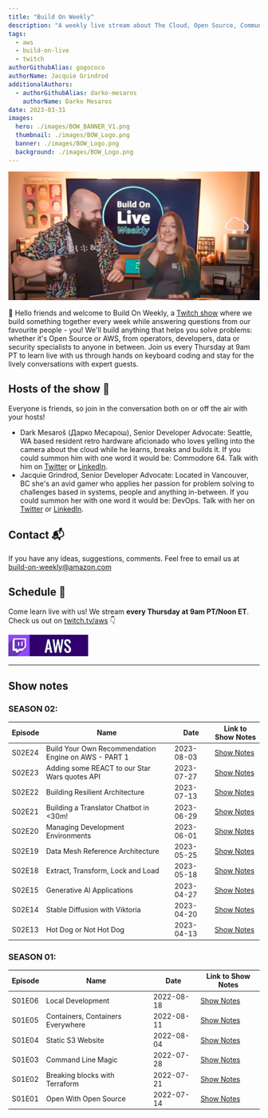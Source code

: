 ```yaml
---
title: "Build On Weekly"
description: "A weekly live stream about The Cloud, Open Source, Community and everything in between"
tags:
  - aws
  - build-on-live
  - twitch
authorGithubAlias: gogococo
authorName: Jacquie Grindrod
additionalAuthors: 
  - authorGithubAlias: darko-mesaros
    authorName: Darko Mesaros
date: 2023-03-31
images:
  hero: ./images/BOW_BANNER_V1.png
  thumbnail: ./images/BOW_Logo.png
  banner: ./images/BOW_Logo.png
  background: ./images/BOW_Logo.png
---
```


![Image of Jacquie and Darko enjoying the live stream together](images/bow-header.webp)

👋 Hello friends and welcome to Build On Weekly, a [Twitch show](https://www.twitch.tv/aws) where we build something together every week while answering questions from our favourite people - you! We'll build anything that helps you solve problems: whether it's Open Source or AWS, from operators, developers, data or security specialists to anyone in between. Join us every Thursday at 9am PT to learn live with us through hands on keyboard coding and stay for the lively conversations with expert guests.

## Hosts of the show 🎤

Everyone is friends, so join in the conversation both on or off the air with your hosts!

- Dark Mesaroš (Дарко Месарош), Senior Developer Advocate: Seattle, WA based resident retro hardware aficionado who loves yelling into the camera about the cloud while he learns, breaks and builds it. If you could summon him with one word it would be: Commodore 64. Talk with him on [Twitter](https://twitter.com/darkosubotica) or [LinkedIn](https://www.linkedin.com/in/darko-mesaros/).
- Jacquie Grindrod, Senior Developer Advocate: Located in Vancouver, BC she's an avid gamer who applies her passion for problem solving to challenges based in systems, people and anything in-between. If you could summon her with one word it would be: DevOps. Talk with her on [Twitter](https://twitter.com/devopsjacquie) or [LinkedIn](https://www.linkedin.com/in/jacquelyne-grindrod/).

## Contact 📬

If you have any ideas, suggestions, comments. Feel free to email us at [build-on-weekly@amazon.com](mailto:build-on-weekly@amazon.com)

## Schedule 📆

Come learn live with us! We stream **every Thursday at 9am PT/Noon ET**. Check us out on [twitch.tv/aws](https://twitch.tv/aws) 👇

<a href="https://twitch.tv/aws"><img src="images/twitch_button_small.jpg" style="margin-left: 0" alt=""/></a>

---

## Show notes

### SEASON 02:

| Episode | Name | Date | Link to Show Notes
|--|--|--|--|
| S02E24 | Build Your Own Recommendation Engine on AWS - PART 1 | 2023-08-03  | [Show Notes](/livestreams/build-on-weekly/2023-08-03) |
| S02E23 | Adding some REACT to our Star Wars quotes API | 2023-07-27  | [Show Notes](/livestreams/build-on-weekly/2023-07-27) |
| S02E22 | Building Resilient Architecture | 2023-07-13  | [Show Notes](/livestreams/build-on-weekly/2023-07-13) |
| S02E21 | Building a Translator Chatbot in <30m!| 2023-06-29  | [Show Notes](/livestreams/build-on-weekly/2023-06-29) |
| S02E20 | Managing Development Environments| 2023-06-01  | [Show Notes](/livestreams/build-on-weekly/2023-06-01) |
| S02E19 | Data Mesh Reference Architecture| 2023-05-25  | [Show Notes](/livestreams/build-on-weekly/2023-05-25) |
| S02E18 | Extract, Transform, Lock and Load| 2023-05-18  | [Show Notes](/livestreams/build-on-weekly/2023-05-18) |
| S02E15 | Generative AI Applications | 2023-04-27  | [Show Notes](/livestreams/build-on-weekly/2023-04-27) |
| S02E14 | Stable Diffusion with Viktoria | 2023-04-20  | [Show Notes](/livestreams/build-on-weekly/2023-04-20) |
| S02E13 | Hot Dog or Not Hot Dog | 2023-04-13  | [Show Notes](/livestreams/build-on-weekly/2023-04-13) |

### SEASON 01:

| Episode | Name | Date | Link to Show Notes
|--|--|--|--|
| S01E06 | Local Development | 2022-08-18  | [Show Notes](/livestreams/build-on-weekly/2022-08-18) |
| S01E05 | Containers, Containers Everywhere | 2022-08-11  | [Show Notes](/livestreams/build-on-weekly/2022-08-11) |
| S01E04 | Static S3 Website | 2022-08-04  | [Show Notes](/livestreams/build-on-weekly/2022-08-04) |
| S01E03 | Command Line Magic | 2022-07-28  | [Show Notes](/livestreams/build-on-weekly/2022-07-28) |
| S01E02 | Breaking blocks with Terraform | 2022-07-21  | [Show Notes](/livestreams/build-on-weekly/2022-07-21) |
| S01E01 | Open With Open Source | 2022-07-14  | [Show Notes](/livestreams/build-on-weekly/2022-07-14) |
